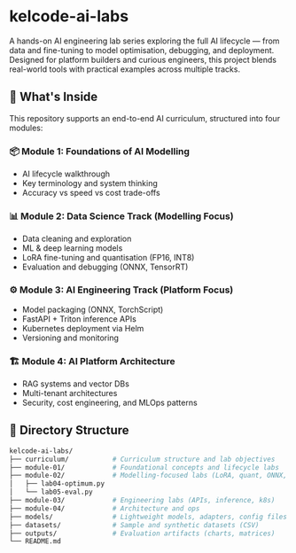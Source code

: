 # kelcode-ai-labs

A hands-on AI engineering lab series exploring the full AI lifecycle — from data and fine-tuning to model optimisation, debugging, and deployment. Designed for platform builders and curious engineers, this project blends real-world tools with practical examples across multiple tracks.

## 🧠 What's Inside

This repository supports an end-to-end AI curriculum, structured into four modules:

### 📦 Module 1: Foundations of AI Modelling
- AI lifecycle walkthrough
- Key terminology and system thinking
- Accuracy vs speed vs cost trade-offs

### 📊 Module 2: Data Science Track (Modelling Focus)
- Data cleaning and exploration
- ML & deep learning models
- LoRA fine-tuning and quantisation (FP16, INT8)
- Evaluation and debugging (ONNX, TensorRT)

### ⚙️ Module 3: AI Engineering Track (Platform Focus)
- Model packaging (ONNX, TorchScript)
- FastAPI + Triton inference APIs
- Kubernetes deployment via Helm
- Versioning and monitoring

### 🏗️ Module 4: AI Platform Architecture
- RAG systems and vector DBs
- Multi-tenant architectures
- Security, cost engineering, and MLOps patterns

## 📁 Directory Structure

```bash
kelcode-ai-labs/
├── curriculum/           # Curriculum structure and lab objectives
├── module-01/            # Foundational concepts and lifecycle labs
├── module-02/            # Modelling-focused labs (LoRA, quant, ONNX, etc.)
│   ├── lab04-optimum.py
│   └── lab05-eval.py
├── module-03/            # Engineering labs (APIs, inference, k8s)
├── module-04/            # Architecture and ops
├── models/               # Lightweight models, adapters, config files
├── datasets/             # Sample and synthetic datasets (CSV)
├── outputs/              # Evaluation artifacts (charts, matrices)
└── README.md
